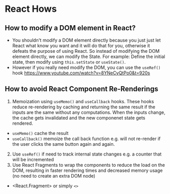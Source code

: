 # React Hows

## How to modify a DOM element in React?

- You shouldn't modify a DOM element directly because you just just let React what know you want and it will do that for you, otherwise it defeats the purpose of using React. So instead of modifying the DOM element directly, we can modify the State. For example: Define the initial state, then modify using `this.setState` or `useState()`.
- However if you really need modify the DOM, you can use the `useRef()` hook
  https://www.youtube.com/watch?v=8YNeCyQtPo0&t=920s

## How to avoid React Component Re-Renderings

1. Memoization using `useMemo()` and `useCallback` hooks. These hooks reduce re-rendering by caching and returning the same result if the inputs are the same without any computations. When the inputs change, the cache gets invalidated and the new componenet state gets rendered.

- `useMemo()` cache the result
- `useCallback()` memoize the call back function e.g. will not re-render if the user clicks the same button again and again.

2. Use `useRef()` if need to track internal state changes e.g. a counter that will be incremented
3. Use React Fragments to wrap the components to reduce the load on the DOM, resulting in faster rendering times and decreased memory usage (no need to create an extra DOM node)

- <React.Fragment> or simply `<>`
